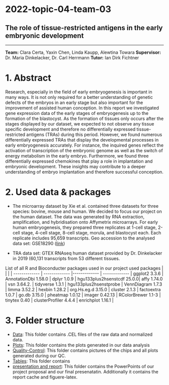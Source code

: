 # 2022-topic-04-team-03
## The role of tissue-restricted antigens in the early embryonic development
-------------  
**Team:** Clara Certa, Yaxin Chen, Linda Kaupp, Alewtina Towara
**Supervisor:** Dr. Maria Dinkelacker, Dr. Carl Herrmann 
**Tutor:** Ian Dirk Fichtner 

# 1. Abstract
Research, especially in the field of early embryogenesis is important in many ways. It is not only required for a better understanding of genetic defects of the embryos in an early stage but also important for the improvement of assisted human conception. In this report we investigated gene expression data of the early stages of embryogenesis up to the formation of the blastocyst. As the formation of tissues only occurs after the stages displayed by our dataset, we expected to not observe any tissue specific development and therefore no differentially expressed tissue-restricted antigens (TRAs) during this period. However, we found numerous differentially expressed TRAs that display the developmental processes in early embryogenesis accurately. For instance, the inquired genes reflect the activation of transcription of the embryonic genome as well as the switch of energy metabolism in the early embryo.
Furthermore, we found three differentially expressed chemokines that play a role in implantation and embryonic development. 
These insights may contribute to a deeper understanding of embryo implantation and therefore successful conception.

# 2. Used data & packages 

* The microarray dataset by Xie et al. contained three datasets for three species: bovine, mouse and human. We decided to focus our project on the human dataset. The data was generated by RNA extraction, amplification, and hybridisation onto Affymetrix microarrays. For early human embryogenesis, they prepared three replicates at 1-cell stage, 2-cell stage, 4-cell stage, 8-cell stage, morula, and blastocyst each. Each replicate includes 95,659 transcripts.
Geo accession to the analysed data set: GSE18290 ([link](https://www.ncbi.nlm.nih.gov/geo/query/acc.cgi?acc=GSE18290))

* TRA data set: GTEX RNAseq human dataset provided by Dr. Dinkelacker in 2019 (60,131 transcripts from 53 different tissues.


List of all R and Bioconducter packages used in our project
used packages      |                      |                 |                            |
-------------      | -------------        |-------------    | -------------              |
ggplot2 3.3.6      | AnnotationDbi 1.58.0 | dplyr 1.0.9     | hgu133plus2hsenstcdf 25.0.0|
affy 1.74.0        | vsn 3.64.2.          | tidyverse 1.3.1 | hgu133plus2hsenstprobe     |
VennDiagram 1.7.3  | limma 3.52.2         | hexbin 1.28.2   | org.Hs.eg.d 3.15.0         |
cluster 2.1.3      | factoextra 1.0.7     | go.db 3.15.0    | pheatmap 1.0.12            |
imager 0.42.13     | RColorBrewer 1.1-3   | tinytex 0.40    | clusterProfiler 4.4.4      |
enrichplot 1.16.1  |

# 3. Folder structure

- [Data](https://github.com/datascience-mobi-2022/2022-topic-04-team-03/tree/main/Data): This folder contains .CEL files of the raw data and normalized data.
- [Plots](https://github.com/datascience-mobi-2022/2022-topic-04-team-03/tree/main/Plots):  This folder contains the plots generated in our data analysis
- [Quality-Control](https://github.com/datascience-mobi-2022/2022-topic-04-team-03/tree/main/Quality-Control): This folder contains pictures of the chips and all plots generated during our QC.
- [Tables](https://github.com/datascience-mobi-2022/2022-topic-04-team-03/tree/main/Tables): This folder contains 
- [presentation and report](https://github.com/datascience-mobi-2022/2022-topic-04-team-03/tree/main/Presentations%20and%20report): This folder contains the PowerPoints of our project proposal and our final presenatatin. Additionally it contains the report cache and figuere-latex.
